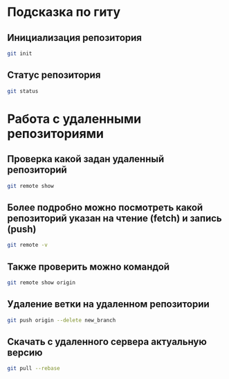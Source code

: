 # Подсказка по гиту

## Инициализация репозитория

```sh
git init
```

## Статус репозитория

```sh
git status
```

# Работа с удаленными репозиториями
## Проверка какой задан удаленный репозиторий
```sh
git remote show
```
## Более подробно можно посмотреть какой репозиторий указан на чтение (fetch) и запись (push)
```sh
git remote -v
```
## Также проверить можно командой
```sh
git remote show origin
```
## Удаление ветки на удаленном репозитории
```sh
git push origin --delete new_branch
```
## Скачать с удаленного сервера актуальную версию
```sh
git pull --rebase
```
